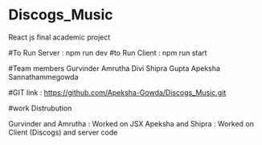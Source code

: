# Discogs_Music
React js final academic project

#To Run Server : npm run dev
#to Run Client : npm run start

#Team members
Gurvinder
Amrutha Divi
Shipra Gupta
Apeksha Sannathammegowda

#GIT link : https://github.com/Apeksha-Gowda/Discogs_Music.git

#work Distrubution 

Gurvinder and Amrutha : Worked on JSX
Apeksha and Shipra : Worked on Client (Discogs) and server code


